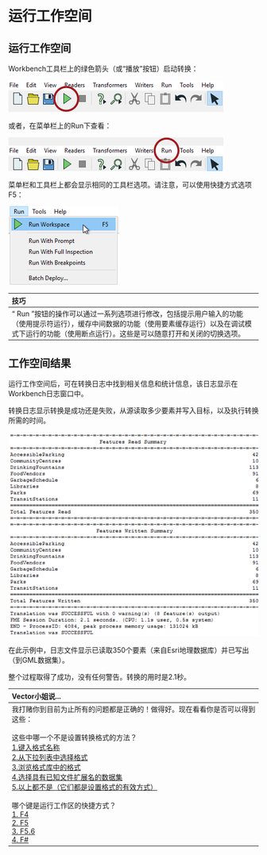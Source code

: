 # 运行工作空间

## 运行工作空间

Workbench工具栏上的绿色箭头（或“播放”按钮）启动转换：

![](../../.gitbook/assets/img1.021.runningworkspace1.png)

或者，在菜单栏上的Run下查看：

![](../../.gitbook/assets/img1.022.runningworkspace2.png)

菜单栏和工具栏上都会显示相同的工具栏选项。请注意，可以使用快捷方式选项F5：

![](../../.gitbook/assets/img1.023.runningworkspace3.png)

|  技巧 |
| :--- |
|  “ Run ”按钮的操作可以通过一系列选项进行修改，包括提示用户输入的功能（使用提示符运行），缓存中间数据的功能（使用要素缓存运行）以及在调试模式下运行的功能（使用断点运行）。这些是可以随意打开和关闭的切换选项。 |

## 工作空间结果

运行工作空间后，可在转换日志中找到相关信息和统计信息，该日志显示在Workbench日志窗口中。

转换日志显示转换是成功还是失败，从源读取多少要素并写入目标，以及执行转换所需的时间。

![](../../.gitbook/assets/img1.024.translationresults.png)

在此示例中，日志文件显示已读取350个要素（来自Esri地理数据库）并已写出（到GML数据集）。

整个过程取得了成功，没有任何警告。转换的用时是2.1秒。

|  Vector小姐说... |
| :--- |
|  我打赌你到目前为止所有的问题都是正确的！做得好。现在看看你是否可以得到这些：  <br><br>这些中哪一个不是设置转换格式的方法？  <br>[1.键入格式名称](http://52.73.3.37/fmedatastreaming/Manual/QAResponse2017.fmw?chapter=1&question=8&answer=1&DestDataset_TEXTLINE=C%3A%5CFMEOutput%5CQAResponse.html) <br>[2.从下拉列表中选择格式](http://52.73.3.37/fmedatastreaming/Manual/QAResponse2017.fmw?chapter=1&question=8&answer=2&DestDataset_TEXTLINE=C%3A%5CFMEOutput%5CQAResponse.html) <br>[3.浏览格式库中的格式](http://52.73.3.37/fmedatastreaming/Manual/QAResponse2017.fmw?chapter=1&question=8&answer=3&DestDataset_TEXTLINE=C%3A%5CFMEOutput%5CQAResponse.html) <br>[4.选择具有已知文件扩展名的数据集](http://52.73.3.37/fmedatastreaming/Manual/QAResponse2017.fmw?chapter=1&question=8&answer=4&DestDataset_TEXTLINE=C%3A%5CFMEOutput%5CQAResponse.html) <br>[5.以上都不是（它们都是设置格式的有效方式）](http://52.73.3.37/fmedatastreaming/Manual/QAResponse2017.fmw?chapter=1&question=8&answer=5&DestDataset_TEXTLINE=C%3A%5CFMEOutput%5CQAResponse.html)  <br><br>哪个键是运行工作区的快捷方式？  <br>[1. F4](http://52.73.3.37/fmedatastreaming/Manual/QAResponse2017.fmw?chapter=1&question=9&answer=1&DestDataset_TEXTLINE=C%3A%5CFMEOutput%5CQAResponse.html) <br>[2. F5](http://52.73.3.37/fmedatastreaming/Manual/QAResponse2017.fmw?chapter=1&question=9&answer=2&DestDataset_TEXTLINE=C%3A%5CFMEOutput%5CQAResponse.html) <br>[3. F5.6](http://52.73.3.37/fmedatastreaming/Manual/QAResponse2017.fmw?chapter=1&question=9&answer=3&DestDataset_TEXTLINE=C%3A%5CFMEOutput%5CQAResponse.html) <br>[4. F\#](http://52.73.3.37/fmedatastreaming/Manual/QAResponse2017.fmw?chapter=1&question=9&answer=4&DestDataset_TEXTLINE=C%3A%5CFMEOutput%5CQAResponse.html) |

